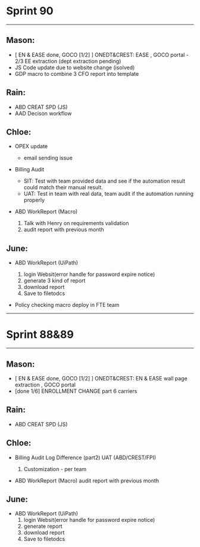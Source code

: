# Sprint 90
---
## Mason:
- [ EN & EASE done, GOCO [1/2] ] ONEDT&CREST:  EASE  , GOCO portal - 2/3 EE extraction (dept extraction pending)
- JS Code update due to website change (isolved)
- GDP macro to combine 3 CFO report into template

## Rain:
- ABD CREAT SPD (JS)
- AAD Decison workflow

## Chloe:
- OPEX update
    - email sending issue

- Billing Audit
    - SIT: Test with team provided data and see if the automation result could match their manual result.
    - UAT: Test in team with real data, team audit if the automation running properly

- ABD WorkReport (Macro)
    1. Talk with Henry on requirements validation
    2. audit report with previous month


## June:
- ABD WorkReport (UiPath)
    1. login Websit(error handle for password expire notice)
    2. generate 3 kind of report
    3. download report
    4. Save to filetodcs

- Policy checking macro deploy in FTE team




---
# Sprint 88&89
---
## Mason:
- [ EN & EASE done, GOCO [1/2] ] ONEDT&CREST: EN & EASE wall page extraction , GOCO portal
- [done 1/6] ENROLLMENT CHANGE part 6 carriers

## Rain:
- ABD CREAT SPD (JS)

## Chloe:
- Billing Audit
Log Difference (part2) UAT (ABD/CREST/FPI)
    1. Customization - per team

- ABD WorkReport (Macro)
audit report with previous month

## June:
- ABD WorkReport (UiPath)
    1. login Websit(error handle for password expire notice)
    2. generate report
    3. download report
    4. Save to filetodcs
